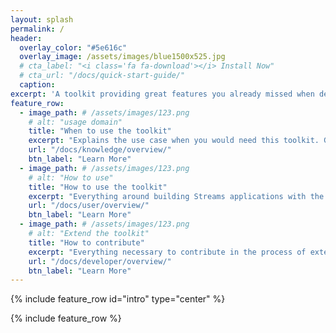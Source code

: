 ```yaml
---
layout: splash
permalink: /
header:
  overlay_color: "#5e616c"
  overlay_image: /assets/images/blue1500x525.jpg
  # cta_label: "<i class='fa fa-download'></i> Install Now"
  # cta_url: "/docs/quick-start-guide/"
  caption:
excerpt: 'A toolkit providing great features you already missed when developing Streams applications. Features as "a miracle" or "like a wonder" or "unbelievable"<br />' # '<small><a href="https://github.com/mmistakes/minimal-mistakes/releases/tag/4.5.0">Latest release v4.5.0</a></small><br /><br />'
feature_row:
  - image_path: # /assets/images/123.png
    # alt: "usage domain"
    title: "When to use the toolkit"
    excerpt: "Explains the use case when you would need this toolkit. Gives you domain specific background if necessary.<br /><br />"
    url: "/docs/knowledge/overview/"
    btn_label: "Learn More"
  - image_path: # /assets/images/123.png
    # alt: "How to use"
    title: "How to use the toolkit"
    excerpt: "Everything around building Streams applications with the help of this toolkit. <br /><br /><br />"
    url: "/docs/user/overview/"
    btn_label: "Learn More"
  - image_path: # /assets/images/123.png
    # alt: "Extend the toolkit"
    title: "How to contribute"
    excerpt: "Everything necessary to contribute in the process of extending this toolkits: requirements, design, implementation, test and docu."
    url: "/docs/developer/overview/"
    btn_label: "Learn More"
---
```


{% include feature_row id="intro" type="center" %}

{% include feature_row %}
